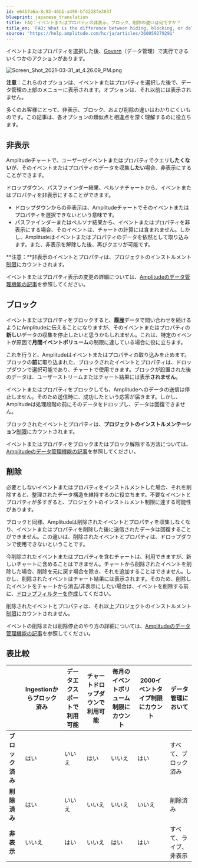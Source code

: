 ```yaml
---
id: e64b7a6a-8c92-46b1-a490-bf4228fe303f
blueprint: japanese_translation
title: FAQ：イベントまたはプロパティの非表示、ブロック、削除の違いは何ですか？
title_en: 'FAQ: What is the difference between hiding, blocking, or deleting an event or property?'
source: 'https://help.amplitude.com/hc/ja/articles/360059279291'
---
```

イベントまたはプロパティを選択した後、[Govern](https://help.amplitude.com/hc/en-us/articles/360043750992)（データ管理）で実行できるいくつかのアクションがあります。

![Screen_Shot_2021-03-31_at_4.26.09_PM.png](/docs/output/img/jp/screen-shot-2021-03-31-at-4-26-09-pm-png.png)

**注意**：これらのオプションは、イベントまたはプロパティを選択した後で、データ管理の上部のメニューに表示されます。オプションは、それ以前には表示されません。

多くのお客様にとって、非表示、ブロック、および削除の違いはわかりにくいものです。この記事は、各オプションの類似点と相違点を深く理解するのに役立ちます。

## 非表示

Amplitudeチャートで、ユーザーがイベントまたはプロパティでクエリ**したくない**が、そのイベントまたはプロパティのデータを収集**したい**場合、非表示にすることができます。

ドロップダウン、パスファインダー結果、ペルソナチャートから、イベントまたはプロパティを非表示にすることができます。

* ドロップダウンからの非表示は、Amplitudeチャートでそのイベントまたはプロパティを選択できないという意味です。
* パスファインダーまたはペルソナ結果から、イベントまたはプロパティを非表示にする場合、そのイベントは、チャートの計算には含まれません。しかし、Amplitudeはイベントまたはプロパティのデータを依然として取り込みます。また、非表示を解除した後、再びクエリが可能です。

**注意：**非表示のイベントとプロパティは、プロジェクトのインストルメント[制限](https://help.amplitude.com/hc/en-us/articles/115002923888#h_8d90ca72-bf91-4161-88b2-01b5448b0859)にカウントされます。

イベントまたはプロパティ表示の変更の詳細については、[Amplitudeのデータ管理機能の記事](https://help.amplitude.com/hc/en-us/articles/360047138392#change-visibility-status-for-an-event-or-property)を参照してください。

## ブロック

イベントまたはプロパティをブロックすると、**履歴**データで問い合わせを続けるようにAmplitudeに伝えることになりますが、そのイベントまたはプロパティの**新しい**データの収集を停止したいと思うかもしれません。これは、特定のイベントが原因で**月間イベントボリューム**の制限に達している場合に役に立ちます。

これを行うと、Amplitudeはイベントまたはプロパティの取り込みを止めます。ブロックの**前に**取り込まれた、ブロックされたイベントとプロパティは、ドロップダウンで選択可能であり、チャートで使用できます。ブロックが設置された後のデータは、ユーザーストリームまたはチャート結果には表示**されません**。

イベントまたはプロパティをブロックしても、Amplitudeへのデータの送信は停止しません。そのため送信時に、成功したという応答が届きます。しかし、Amplitudeは処理段階の前にそのデータをドロップし、データは回復できません。

ブロックされたイベントとプロパティは、**プロジェクトのインストルメンテーション**[制限](https://help.amplitude.com/hc/en-us/articles/115002923888#h_8d90ca72-bf91-4161-88b2-01b5448b0859)にカウントされます。

イベントまたはプロパティをブロックまたはブロック解除する方法については、[Amplitudeのデータ管理機能の記事](https://help.amplitude.com/hc/en-us/articles/360047138392#change-visibility-status-for-an-event-or-property)を参照してください。

## 削除

必要としないイベントまたはプロパティをインストルメントした場合、それを削除すると、整理されたデータ構造を維持するのに役立ちます。不要なイベントとプロパティが多すぎると、プロジェクトのインストルメント制限に達する可能性があります。

ブロックと同様、Amplitudeは削除されたイベントとプロパティを収集しなくなり、イベントまたはプロパティを削除した後に送信されたデータは回復することができません。この違いは、削除されたイベントとプロパティは、ドロップダウンで使用できないということです。

今削除されたイベントまたはプロパティを含むチャートは、利用できますが、新しいチャートに含めることはできません。チャートから削除されたイベントを削除した場合、削除を元に戻す場合を除き、それを追加することはできません。しかし、削除されたイベントはチャート結果には表示されます。そのため、削除したイベントをチャートから消去/非表示にしたい場合は、イベントを削除する前に、[ドロップフィルターを作成](https://help.amplitude.com/hc/en-us/articles/360047138392#filter-events-from-queries-drop-filters)してください。

削除されたイベントとプロパティは、それ以上プロジェクトのインストルメント[制限](https://help.amplitude.com/hc/en-us/articles/115002923888#h_8d90ca72-bf91-4161-88b2-01b5448b0859)にカウントされません。

イベントの削除または削除停止のやり方の詳細については、[Amplitudeのデータ管理機能の記事](https://help.amplitude.com/hc/en-us/articles/360047138392#change-visibility-status-for-an-event-or-property)を参照してください。

## 表比較

|   | Ingestionからブロック済み | データエクスポートで利用可能 | チャートドロップダウンで利用可能 | 毎月のイベントボリューム制限にカウント | 2000イベントタイプ制限にカウント | データ管理において |
| --- | --- | --- | --- | --- | --- | --- |
| **ブロック済み** | はい | いいえ | はい | いいえ | はい | すべて、ブロック済み |
| **削除済み** | はい | いいえ | いいえ | いいえ | いいえ | 削除済み |
| **非表示** | いいえ | はい | いいえ | はい | はい | すべて、ライブ、非表示 |
